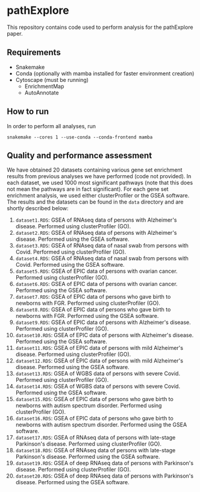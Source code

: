 # pathExplore

This repository contains code used to perform analysis for the pathExplore paper.

## Requirements

- Snakemake
- Conda (optionally with mamba installed for faster environment creation)
- Cytoscape (must be running)
  - EnrichmentMap
  - AutoAnnotate

## How to run

In order to perform all analyses, run

```shell
snakemake --cores 1 --use-conda --conda-frontend mamba
```

## Quality and performance assessment

We have obtained 20 datasets containing various gene set enrichment results from previous analyses
we have performed (code not provided). In each dataset, we used 1000 most significant pathways (note
that this does not mean the pathways are in fact significant). For each gene set enrichment analysis,
we used either clusterProfiler or the GSEA software. The results  and the datasets can be found in
the `data` directory and are shortly described below:

1. `dataset1.RDS`: GSEA of RNAseq data of persons with Alzheimer's disease. Performed using clusterProfiler (GO).
2. `dataset2.RDS`: GSEA of RNAseq data of persons with Alzheimer's disease. Performed using the GSEA software.
3. `dataset3.RDS`: GSEA of RNAseq data of nasal swab from persons with Covid. Performed using clusterProfiler (GO).
4. `dataset4.RDS`: GSEA of RNAseq data of nasal swab from persons with Covid. Performed using the GSEA software.
5. `dataset5.RDS`: GSEA of EPIC data of persons with ovarian cancer. Performed using clusterProfiler (GO).
6. `dataset6.RDS`: GSEA of EPIC data of persons with ovarian cancer. Performed using the GSEA software.
7. `dataset7.RDS`: GSEA of EPIC data of persons who gave birth to newborns with FGR. Performed using clusterProfiler (GO).
8. `dataset8.RDS`: GSEA of EPIC data of persons who gave birth to newborns with FGR. Performed using the GSEA software.
9. `dataset9.RDS`: GSEA of EPIC data of persons with Alzheimer's disease. Performed using clusterProfiler (GO).
10. `dataset10.RDS`: GSEA of EPIC data of persons with Alzheimer's disease. Performed using the GSEA software.
11. `dataset11.RDS`: GSEA of EPIC data of persons with mild Alzheimer's disease. Performed using clusterProfiler (GO).
12. `dataset12.RDS`: GSEA of EPIC data of persons with mild Alzheimer's disease. Performed using the GSEA software.
13. `dataset13.RDS`: GSEA of WGBS data of persons with severe Covid. Performed using clusterProfiler (GO).
14. `dataset14.RDS`: GSEA of WGBS data of persons with severe Covid. Performed using the GSEA software.
15. `dataset15.RDS`: GSEA of EPIC data of persons who gave birth to newborns with autism spectrum disorder. Performed using clusterProfiler (GO).
16. `dataset16.RDS`: GSEA of EPIC data of persons who gave birth to newborns with autism spectrum disorder. Performed using the GSEA software.
17. `dataset17.RDS`: GSEA of RNAseq data of persons with late-stage Parkinson's disease. Performed using clusterProfiler (GO).
18. `dataset18.RDS`: GSEA of RNAseq data of persons with late-stage Parkinson's disease. Performed using the GSEA software.
19. `dataset19.RDS`: GSEA of deep RNAseq data of persons with Parkinson's disease. Performed using clusterProfiler (GO).
20. `dataset20.RDS`: GSEA of deep RNAseq data of persons with Parkinson's disease. Performed using the GSEA software.
